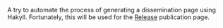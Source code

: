 A try to automate the process of generating a dissemination page using
Hakyll. Fortunately, this will be used for the
[Release](http://release-project.eu/index.php/publications)
publication page.
